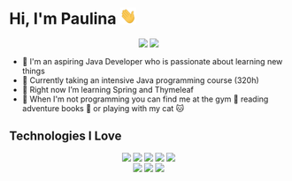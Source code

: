 # Hi, I'm Paulina <img src="images/hi.gif" alt="hi" width="30px" height="30px">

<p align="center">
<a href="https://www.linkedin.com/in/wojcik-paulina/"><img src="https://img.shields.io/badge/linkedin-%230077B5.svg?&style=for-the-badge&logo=linkedin&logoColor=white" height=25></a>
<a href="mailto:pinawoj@gmail.com"><img src="https://img.shields.io/badge/gmail-red?&style=for-the-badge&logo=gmail&logoColor=white" height=25></a>
</p>

- :smiling_face_with_three_hearts: I'm an aspiring Java Developer who is passionate about learning new things
- :dart: Currently taking an intensive Java programming course (320h)
- :seedling: Right now I’m learning Spring and Thymeleaf
- :space_invader: When I'm not programming you can find me at the gym :muscle: reading adventure books :book: or playing with my cat :cat:

## Technologies I Love

<p align="center">
    <img src="https://img.shields.io/badge/java-blue?&style=for-the-badge&logo=java&logoColor=white">
    <img src="https://img.shields.io/badge/spirng-green?&style=for-the-badge&logo=spring&logoColor=white">
    <img src="https://img.shields.io/badge/thymeleaf-darkgreen?&style=for-the-badge&logo=thymeleaf&logoColor=white">
    <img src="https://img.shields.io/badge/git-red?&style=for-the-badge&logo=git&logoColor=white">
    <img src="https://img.shields.io/badge/maven-yellow?&style=for-the-badge&logo=apachemaven&logoColor=white">
    <br>
    <img src="https://img.shields.io/badge/html5-orange?&style=for-the-badge&logo=html5&logoColor=white">
    <img src="https://img.shields.io/badge/css3-blue?&style=for-the-badge&logo=css3&logoColor=white">
    <img src="https://img.shields.io/badge/bootstrap-purple?&style=for-the-badge&logo=bootstrap&logoColor=white">
</p>
